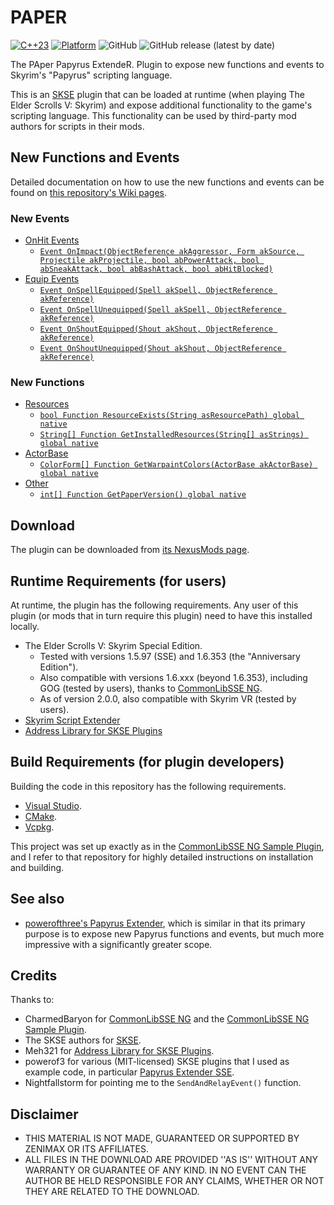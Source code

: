 # PAPER
[![C++23](https://img.shields.io/static/v1?label=standard&message=C%2B%2B23&color=blue&logo=c%2B%2B&&logoColor=white&style=flat)](https://en.cppreference.com/w/cpp/compiler_support)
[![Platform](https://img.shields.io/static/v1?label=platform&message=windows&color=dimgray&style=flat)](#)
![GitHub](https://img.shields.io/github/license/DennisSoemers/PAPER)
![GitHub release (latest by date)](https://img.shields.io/github/v/release/DennisSoemers/PAPER)

The PAper Papyrus ExtendeR. Plugin to expose new functions and events to Skyrim's "Papyrus" scripting language.

This is an [SKSE](https://skse.silverlock.org/) plugin that can be loaded at runtime (when playing The Elder Scrolls V: Skyrim) and expose additional functionality to the game's scripting language. This functionality can be used by third-party mod authors for scripts in their mods.

## New Functions and Events

Detailed documentation on how to use the new functions and events can be found on [this repository's Wiki pages](https://github.com/DennisSoemers/PAPER/wiki).

### New Events

- [OnHit Events](https://github.com/DennisSoemers/PAPER/wiki/New-Papyrus-Events#onhit-events)
    - [`Event OnImpact(ObjectReference akAggressor, Form akSource, Projectile akProjectile, bool abPowerAttack, bool abSneakAttack, bool abBashAttack, bool abHitBlocked)`](https://github.com/DennisSoemers/PAPER/wiki/New-Papyrus-Events#onimpact)
- [Equip Events](https://github.com/DennisSoemers/PAPER/wiki/New-Papyrus-Events#equip-events)
    - [`Event OnSpellEquipped(Spell akSpell, ObjectReference akReference)`](https://github.com/DennisSoemers/PAPER/wiki/New-Papyrus-Events#onspellequipped)
    - [`Event OnSpellUnequipped(Spell akSpell, ObjectReference akReference)`](https://github.com/DennisSoemers/PAPER/wiki/New-Papyrus-Events#onspellunequipped)
    - [`Event OnShoutEquipped(Shout akShout, ObjectReference akReference)`](https://github.com/DennisSoemers/PAPER/wiki/New-Papyrus-Events#onshoutequipped)
    - [`Event OnShoutUnequipped(Shout akShout, ObjectReference akReference)`](https://github.com/DennisSoemers/PAPER/wiki/New-Papyrus-Events#onshoutunequipped)

### New Functions

- [Resources](https://github.com/DennisSoemers/PAPER/wiki/New-Papyrus-Functions#resources)
    - [`bool Function ResourceExists(String asResourcePath) global native`](https://github.com/DennisSoemers/PAPER/wiki/New-Papyrus-Functions#resourceexists)
    - [`String[] Function GetInstalledResources(String[] asStrings) global native`](https://github.com/DennisSoemers/PAPER/wiki/New-Papyrus-Functions#getinstalledresources)
- [ActorBase](https://github.com/DennisSoemers/PAPER/wiki/New-Papyrus-Functions#actorbase)
    - [`ColorForm[] Function GetWarpaintColors(ActorBase akActorBase) global native`](https://github.com/DennisSoemers/PAPER/wiki/New-Papyrus-Functions#getwarpaintcolors)
- [Other](https://github.com/DennisSoemers/PAPER/wiki/New-Papyrus-Functions#other)
    - [`int[] Function GetPaperVersion() global native`](https://github.com/DennisSoemers/PAPER/wiki/New-Papyrus-Functions#getpaperversion)

## Download

The plugin can be downloaded from [its NexusMods page](https://www.nexusmods.com/skyrimspecialedition/mods/73849).

## Runtime Requirements (for users)

At runtime, the plugin has the following requirements. Any user of this plugin (or mods that in turn require this plugin) need to have this installed locally.

- The Elder Scrolls V: Skyrim Special Edition.
  - Tested with versions 1.5.97 (SSE) and 1.6.353 (the "Anniversary Edition").
  - Also compatible with versions 1.6.xxx (beyond 1.6.353), including GOG (tested by users), thanks to [CommonLibSSE NG](https://github.com/CharmedBaryon/CommonLibSSE-NG).
  - As of version 2.0.0, also compatible with Skyrim VR (tested by users).
- [Skyrim Script Extender](https://skse.silverlock.org/)
- [Address Library for SKSE Plugins](https://www.nexusmods.com/skyrimspecialedition/mods/32444)

## Build Requirements (for plugin developers)

Building the code in this repository has the following requirements.

- [Visual Studio](https://visualstudio.microsoft.com/).
- [CMake](https://cmake.org/).
- [Vcpkg](https://github.com/microsoft/vcpkg).

This project was set up exactly as in the [CommonLibSSE NG Sample Plugin](https://gitlab.com/colorglass/commonlibsse-sample-plugin), and I refer to that repository for highly detailed instructions on installation and building.

## See also

- [powerofthree's Papyrus Extender](https://www.nexusmods.com/skyrimspecialedition/mods/22854), which is similar in that its primary purpose is to expose new Papyrus functions and events, but much more impressive with a significantly greater scope.

## Credits

Thanks to:
- CharmedBaryon for [CommonLibSSE NG](https://github.com/CharmedBaryon/CommonLibSSE-NG) and the [CommonLibSSE NG Sample Plugin](https://gitlab.com/colorglass/commonlibsse-sample-plugin).
- The SKSE authors for [SKSE](http://skse.silverlock.org/).
- Meh321 for [Address Library for SKSE Plugins](https://www.nexusmods.com/skyrimspecialedition/mods/32444).
- powerof3 for various (MIT-licensed) SKSE plugins that I used as example code, in particular [Papyrus Extender SSE](https://github.com/powerof3/PapyrusExtenderSSE).
- Nightfallstorm for pointing me to the `SendAndRelayEvent()` function.

## Disclaimer

- THIS MATERIAL IS NOT MADE, GUARANTEED OR SUPPORTED BY ZENIMAX OR ITS AFFILIATES.
- ALL FILES IN THE DOWNLOAD ARE PROVIDED ''AS IS'' WITHOUT ANY WARRANTY OR GUARANTEE OF ANY KIND. IN NO EVENT CAN THE AUTHOR BE HELD RESPONSIBLE FOR ANY CLAIMS, WHETHER OR NOT THEY ARE RELATED TO THE DOWNLOAD.
